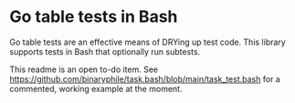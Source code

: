 # Go table tests in Bash

Go table tests are an effective means of DRYing up test code.  This library supports tests
in Bash that optionally run subtests.

This readme is an open to-do item.  See
https://github.com/binaryphile/task.bash/blob/main/task_test.bash for a commented, working
example at the moment.
